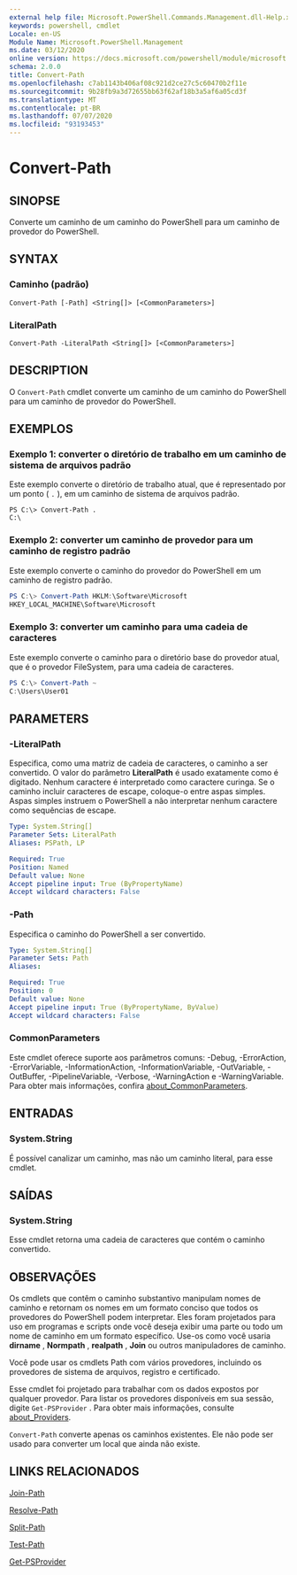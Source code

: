 ```yaml
---
external help file: Microsoft.PowerShell.Commands.Management.dll-Help.xml
keywords: powershell, cmdlet
Locale: en-US
Module Name: Microsoft.PowerShell.Management
ms.date: 03/12/2020
online version: https://docs.microsoft.com/powershell/module/microsoft.powershell.management/convert-path?view=powershell-6&WT.mc_id=ps-gethelp
schema: 2.0.0
title: Convert-Path
ms.openlocfilehash: c7ab1143b406af08c921d2ce27c5c60470b2f11e
ms.sourcegitcommit: 9b28fb9a3d72655bb63f62af18b3a5af6a05cd3f
ms.translationtype: MT
ms.contentlocale: pt-BR
ms.lasthandoff: 07/07/2020
ms.locfileid: "93193453"
---
```

# Convert-Path

## SINOPSE
Converte um caminho de um caminho do PowerShell para um caminho de provedor do PowerShell.

## SYNTAX

### Caminho (padrão)

```
Convert-Path [-Path] <String[]> [<CommonParameters>]
```

### LiteralPath

```
Convert-Path -LiteralPath <String[]> [<CommonParameters>]
```

## DESCRIPTION

O `Convert-Path` cmdlet converte um caminho de um caminho do PowerShell para um caminho de provedor do PowerShell.

## EXEMPLOS

### Exemplo 1: converter o diretório de trabalho em um caminho de sistema de arquivos padrão

Este exemplo converte o diretório de trabalho atual, que é representado por um ponto ( `.` ), em um caminho de sistema de arquivos padrão.

```
PS C:\> Convert-Path .
C:\
```

### Exemplo 2: converter um caminho de provedor para um caminho de registro padrão

Este exemplo converte o caminho do provedor do PowerShell em um caminho de registro padrão.

```powershell
PS C:\> Convert-Path HKLM:\Software\Microsoft
HKEY_LOCAL_MACHINE\Software\Microsoft
```

### Exemplo 3: converter um caminho para uma cadeia de caracteres

Este exemplo converte o caminho para o diretório base do provedor atual, que é o provedor FileSystem, para uma cadeia de caracteres.

```powershell
PS C:\> Convert-Path ~
C:\Users\User01
```

## PARAMETERS

### -LiteralPath

Especifica, como uma matriz de cadeia de caracteres, o caminho a ser convertido. O valor do parâmetro **LiteralPath** é usado exatamente como é digitado. Nenhum caractere é interpretado como caractere curinga. Se o caminho incluir caracteres de escape, coloque-o entre aspas simples. Aspas simples instruem o PowerShell a não interpretar nenhum caractere como sequências de escape.

```yaml
Type: System.String[]
Parameter Sets: LiteralPath
Aliases: PSPath, LP

Required: True
Position: Named
Default value: None
Accept pipeline input: True (ByPropertyName)
Accept wildcard characters: False
```

### -Path

Especifica o caminho do PowerShell a ser convertido.

```yaml
Type: System.String[]
Parameter Sets: Path
Aliases:

Required: True
Position: 0
Default value: None
Accept pipeline input: True (ByPropertyName, ByValue)
Accept wildcard characters: False
```

### CommonParameters

Este cmdlet oferece suporte aos parâmetros comuns: -Debug, -ErrorAction, -ErrorVariable, -InformationAction, -InformationVariable, -OutVariable, -OutBuffer, -PipelineVariable, -Verbose, -WarningAction e -WarningVariable. Para obter mais informações, confira [about_CommonParameters](https://go.microsoft.com/fwlink/?LinkID=113216).

## ENTRADAS

### System.String

É possível canalizar um caminho, mas não um caminho literal, para esse cmdlet.

## SAÍDAS

### System.String

Esse cmdlet retorna uma cadeia de caracteres que contém o caminho convertido.

## OBSERVAÇÕES

Os cmdlets que contêm o caminho substantivo manipulam nomes de caminho e retornam os nomes em um formato conciso que todos os provedores do PowerShell podem interpretar. Eles foram projetados para uso em programas e scripts onde você deseja exibir uma parte ou todo um nome de caminho em um formato específico. Use-os como você usaria **dirname** , **Normpath** , **realpath** , **Join** ou outros manipuladores de caminho.

Você pode usar os cmdlets Path com vários provedores, incluindo os provedores de sistema de arquivos, registro e certificado.

Esse cmdlet foi projetado para trabalhar com os dados expostos por qualquer provedor. Para listar os provedores disponíveis em sua sessão, digite `Get-PSProvider` . Para obter mais informações, consulte [about_Providers](../Microsoft.PowerShell.Core/About/about_Providers.md).

`Convert-Path` converte apenas os caminhos existentes. Ele não pode ser usado para converter um local que ainda não existe.

## LINKS RELACIONADOS

[Join-Path](Join-Path.md)

[Resolve-Path](Resolve-Path.md)

[Split-Path](Split-Path.md)

[Test-Path](Test-Path.md)

[Get-PSProvider](Get-PSProvider.md)
